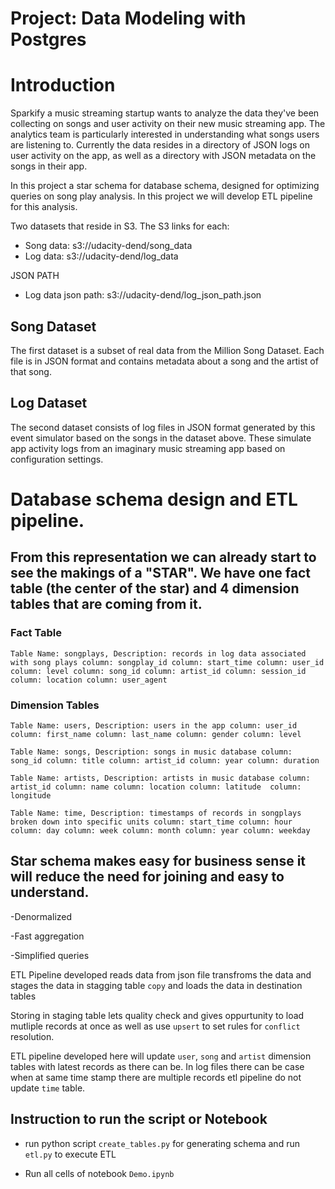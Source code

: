 # **Project: Data Modeling with Postgres**

# Introduction
Sparkify a music streaming startup wants to analyze the data they've been collecting on songs and user activity on their new music streaming app. The analytics team is particularly interested in understanding what songs users are listening to. Currently the data resides in a directory of JSON logs on user activity on the app, as well as a directory with JSON metadata on the songs in their app.

In this project a star schema for database schema, designed for optimizing queries on song play analysis. In this project we will develop ETL pipeline for this analysis.

Two datasets that reside in S3. The S3 links for each:

- Song data: s3://udacity-dend/song_data
- Log data: s3://udacity-dend/log_data

JSON PATH
- Log data json path: s3://udacity-dend/log_json_path.json

## Song Dataset
The first dataset is a subset of real data from the Million Song Dataset. Each file is in JSON format and contains metadata about a song and the artist of that song.
    
## Log Dataset
The second dataset consists of log files in JSON format generated by this event simulator based on the songs in the dataset above. These simulate app activity logs from an imaginary music streaming app based on configuration settings.

# Database schema design and ETL pipeline.

## From this representation we can already start to see the makings of a "STAR". We have one fact table (the center of the star) and 4  dimension tables that are coming from it.

### Fact Table
`Table Name: songplays, Description: records in log data associated with song plays
column: songplay_id
column: start_time
column: user_id
column: level
column: song_id
column: artist_id
column: session_id
column: location
column: user_agent`

### Dimension Tables

`Table Name: users, Description: users in the app
column: user_id
column: first_name
column: last_name
column: gender
column: level`

`Table Name: songs, Description: songs in music database
column: song_id
column: title
column: artist_id
column: year
column: duration`

`Table Name: artists, Description: artists in music database
column: artist_id
column: name
column: location
column: latitude 
column: longitude`

`Table Name: time, Description: timestamps of records in songplays broken down into specific units
column: start_time
column: hour
column: day
column: week
column: month
column: year
column: weekday`

## Star schema makes easy for business sense it will reduce the need for joining and easy to understand.

-Denormalized

-Fast aggregation

-Simplified queries

ETL Pipeline developed reads data from json file transfroms the data and stages the data in stagging table `copy` and loads the data in destination tables

Storing in staging table lets quality check and gives oppurtunity to load mutliple records at once as well as use `upsert` to set rules for `conflict` resolution. 

ETL pipeline developed here will update `user`, `song` and `artist` dimension tables with latest records as there can be. In log files there can be case when at same time stamp there are multiple records etl pipeline do not update `time` table. 


## Instruction to run the script or Notebook

- run python script `create_tables.py` for generating schema and run `etl.py` to execute ETL

- Run all cells of notebook `Demo.ipynb`